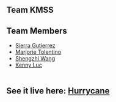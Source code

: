 ## **Team KMSS**

## Team Members
* [Sierra Gutierrez](https://github.com/sierracaitlin)<br />
* [Marjorie Tolentino](https://github.com/marj-nt)<br />
* [Shengzhi Wang](https://github.com/ShengzhiW)<br />
* [Kenny Luc](https://github.com/kennyyluc)<br /><br />

## See it live here: [Hurrycane](https://hurry-cane.herokuapp.com)
